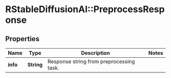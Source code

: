 # RStableDiffusionAI::PreprocessResponse

## Properties
Name | Type | Description | Notes
------------ | ------------- | ------------- | -------------
**info** | **String** | Response string from preprocessing task. | 

